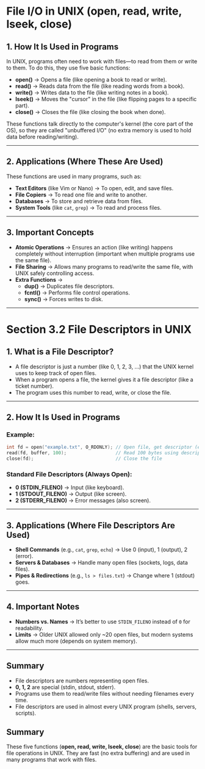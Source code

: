 # File I/O in UNIX (open, read, write, lseek, close)

## 1. How It Is Used in Programs
In UNIX, programs often need to work with files—to read from them or write to them. To do this, they use five basic functions:

- **open()** → Opens a file (like opening a book to read or write).  
- **read()** → Reads data from the file (like reading words from a book).  
- **write()** → Writes data to the file (like writing notes in a book).  
- **lseek()** → Moves the "cursor" in the file (like flipping pages to a specific part).  
- **close()** → Closes the file (like closing the book when done).  

These functions talk directly to the computer's kernel (the core part of the OS), so they are called "unbuffered I/O" (no extra memory is used to hold data before reading/writing).

---

## 2. Applications (Where These Are Used)
These functions are used in many programs, such as:

- **Text Editors** (like Vim or Nano) → To open, edit, and save files.  
- **File Copiers** → To read one file and write to another.  
- **Databases** → To store and retrieve data from files.  
- **System Tools** (like `cat`, `grep`) → To read and process files.  

---

## 3. Important Concepts
- **Atomic Operations** → Ensures an action (like writing) happens completely without interruption (important when multiple programs use the same file).  
- **File Sharing** → Allows many programs to read/write the same file, with UNIX safely controlling access.  
- **Extra Functions** →  
  - **dup()** → Duplicates file descriptors.  
  - **fcntl()** → Performs file control operations.  
  - **sync()** → Forces writes to disk.

---

# Section 3.2 File Descriptors in UNIX

## 1. What is a File Descriptor?
- A file descriptor is just a number (like 0, 1, 2, 3, ...) that the UNIX kernel uses to keep track of open files.  
- When a program opens a file, the kernel gives it a file descriptor (like a ticket number).  
- The program uses this number to read, write, or close the file.

---

## 2. How It Is Used in Programs

### Example:
```c
int fd = open("example.txt", O_RDONLY); // Open file, get descriptor (e.g., 3)
read(fd, buffer, 100);                  // Read 100 bytes using descriptor 3
close(fd);                              // Close the file
```

### Standard File Descriptors (Always Open):
- **0 (STDIN_FILENO)** → Input (like keyboard).  
- **1 (STDOUT_FILENO)** → Output (like screen).  
- **2 (STDERR_FILENO)** → Error messages (also screen).  

---

## 3. Applications (Where File Descriptors Are Used)
- **Shell Commands** (e.g., `cat`, `grep`, `echo`) → Use 0 (input), 1 (output), 2 (error).  
- **Servers & Databases** → Handle many open files (sockets, logs, data files).  
- **Pipes & Redirections** (e.g., `ls > files.txt`) → Change where 1 (stdout) goes.  

---

## 4. Important Notes
- **Numbers vs. Names** → It’s better to use `STDIN_FILENO` instead of `0` for readability.  
- **Limits** → Older UNIX allowed only ~20 open files, but modern systems allow much more (depends on system memory).  

---

## Summary
- File descriptors are numbers representing open files.  
- **0, 1, 2** are special (stdin, stdout, stderr).  
- Programs use them to read/write files without needing filenames every time.  
- File descriptors are used in almost every UNIX program (shells, servers, scripts).

## Summary
These five functions (**open, read, write, lseek, close**) are the basic tools for file operations in UNIX. They are fast (no extra buffering) and are used in many programs that work with files.
